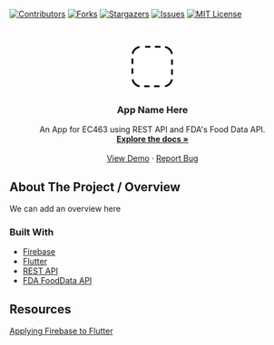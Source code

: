 <!-- Project Shields -->
[![Contributors][contributors-shield]][contributors-url]
[![Forks][forks-shield]][forks-url]
[![Stargazers][stars-shield]][stars-url]
[![Issues][issues-shield]][issues-url]
[![MIT License][license-shield]][license-url]

<!-- Project Logo + Table of Contents -->
<br />
<p align="center">
  <a href="https://github.com/jasoninirio/Software-Miniproject">
    <img src="images/logo.png" alt="Logo" width="80" height="80">
  </a>

  <h3 align="center">App Name Here</h3>

  <p align="center">
    An App for EC463 using REST API and FDA's Food Data API.
    <br />
    <a href="https://github.com/jasoninirio/Software-Miniproject"><strong>Explore the docs »</strong></a>
    <br />
    <br />
    <a href="https://github.com/jasoninirio/Software-Miniproject">View Demo</a>
    ·
    <a href="https://github.com/jasoninirio/Software-Miniproject/issues">Report Bug</a>
  </p>
</p>

## About The Project / Overview
We can add an overview here

### Built With

* [Firebase](https://firebase.google.com/)
* [Flutter](https://flutter.dev/)
* [REST API](https://restfulapi.net/)
* [FDA FoodData API](https://fdc.nal.usda.gov/api-guide.html)

## Resources
[Applying Firebase to Flutter](https://firebase.google.com/docs/flutter/setup?platform=ios)

<!-- Refernece Link -->
[contributors-shield]: https://img.shields.io/github/contributors/jasoninirio/repo.svg?style=for-the-badge
[contributors-url]: https://github.com/jasoninirio/Software-Miniproject/graphs/contributors
[forks-shield]: https://img.shields.io/github/forks/jasoninirio/repo.svg?style=for-the-badge
[forks-url]: https://github.com/jasoninirio/Software-Miniproject/network/members
[stars-shield]: https://img.shields.io/github/stars/jasoninirio/repo.svg?style=for-the-badge
[stars-url]: https://github.com/jasoninirio/Software-Miniproject/stargazers
[issues-shield]: https://img.shields.io/github/issues/jasoninirio/repo.svg?style=for-the-badge
[issues-url]: https://github.com/jasoninirio/Software-Miniproject/issues
[license-shield]: https://img.shields.io/github/license/jasoninirio/repo.svg?style=for-the-badge
[license-url]: https://github.com/jasoninirio/Software-Miniproject/blob/main/LICENSE
